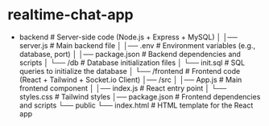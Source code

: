 #  realtime-chat-app
- backend       # Server-side code (Node.js + Express + MySQL)
│   │── server.js  # Main backend file
│   │── .env       # Environment variables (e.g., database, port)
│   │── package.json # Backend dependencies and scripts
│   └── /db        # Database initialization files
│       └── init.sql # SQL queries to initialize the database
│
└── /frontend      # Frontend code (React + Tailwind + Socket.io Client)
    │── /src
    │   │── App.js  # Main frontend component
    │   │── index.js # React entry point
    │   └── styles.css # Tailwind styles
    │── package.json # Frontend dependencies and scripts
    └── public
        └── index.html # HTML template for the React app
